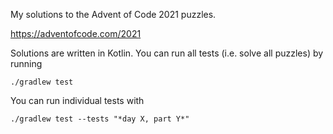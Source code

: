 My solutions to the Advent of Code 2021 puzzles.

https://adventofcode.com/2021

Solutions are written in Kotlin. You can run all tests (i.e. solve all puzzles) by running

`./gradlew test`

You can run individual tests with

`./gradlew test --tests "*day X, part Y*"`
